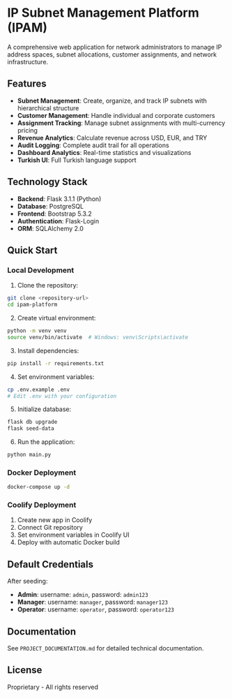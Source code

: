 # IP Subnet Management Platform (IPAM)

A comprehensive web application for network administrators to manage IP address spaces, subnet allocations, customer assignments, and network infrastructure.

## Features

- **Subnet Management**: Create, organize, and track IP subnets with hierarchical structure
- **Customer Management**: Handle individual and corporate customers
- **Assignment Tracking**: Manage subnet assignments with multi-currency pricing
- **Revenue Analytics**: Calculate revenue across USD, EUR, and TRY
- **Audit Logging**: Complete audit trail for all operations
- **Dashboard Analytics**: Real-time statistics and visualizations
- **Turkish UI**: Full Turkish language support

## Technology Stack

- **Backend**: Flask 3.1.1 (Python)
- **Database**: PostgreSQL
- **Frontend**: Bootstrap 5.3.2
- **Authentication**: Flask-Login
- **ORM**: SQLAlchemy 2.0

## Quick Start

### Local Development

1. Clone the repository:
```bash
git clone <repository-url>
cd ipam-platform
```

2. Create virtual environment:
```bash
python -m venv venv
source venv/bin/activate  # Windows: venv\Scripts\activate
```

3. Install dependencies:
```bash
pip install -r requirements.txt
```

4. Set environment variables:
```bash
cp .env.example .env
# Edit .env with your configuration
```

5. Initialize database:
```bash
flask db upgrade
flask seed-data
```

6. Run the application:
```bash
python main.py
```

### Docker Deployment

```bash
docker-compose up -d
```

### Coolify Deployment

1. Create new app in Coolify
2. Connect Git repository
3. Set environment variables in Coolify UI
4. Deploy with automatic Docker build

## Default Credentials

After seeding:
- **Admin**: username: `admin`, password: `admin123`
- **Manager**: username: `manager`, password: `manager123`
- **Operator**: username: `operator`, password: `operator123`

## Documentation

See `PROJECT_DOCUMENTATION.md` for detailed technical documentation.

## License

Proprietary - All rights reserved
